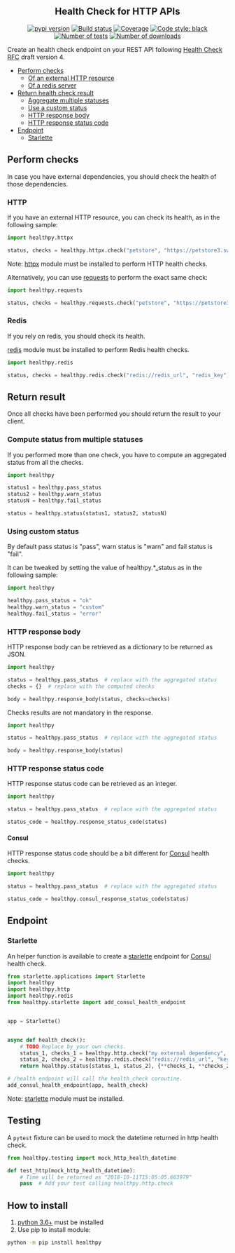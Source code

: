 <h2 align="center">Health Check for HTTP APIs</h2>

<p align="center">
<a href="https://pypi.org/project/healthpy/"><img alt="pypi version" src="https://img.shields.io/pypi/v/healthpy"></a>
<a href="https://travis-ci.com/Colin-b/healthpy"><img alt="Build status" src="https://api.travis-ci.com/Colin-b/healthpy.svg?branch=develop"></a>
<a href="https://travis-ci.com/Colin-b/healthpy"><img alt="Coverage" src="https://img.shields.io/badge/coverage-100%25-brightgreen"></a>
<a href="https://github.com/psf/black"><img alt="Code style: black" src="https://img.shields.io/badge/code%20style-black-000000.svg"></a>
<a href="https://travis-ci.com/Colin-b/healthpy"><img alt="Number of tests" src="https://img.shields.io/badge/tests-128 passed-blue"></a>
<a href="https://pypi.org/project/healthpy/"><img alt="Number of downloads" src="https://img.shields.io/pypi/dm/healthpy"></a>
</p>

Create an health check endpoint on your REST API following [Health Check RFC](https://inadarei.github.io/rfc-healthcheck/) draft version 4.

- [Perform checks](#perform-checks)
  - [Of an external HTTP resource](#http)
  - [Of a redis server](#redis)
- [Return health check result](#return-result)
  - [Aggregate multiple statuses](#compute-status-from-multiple-statuses)
  - [Use a custom status](#using-custom-status)
  - [HTTP response body](#http-response-body)
  - [HTTP response status code](#http-response-status-code)
- [Endpoint](#endpoint)
  - [Starlette](#starlette)

## Perform checks

In case you have external dependencies, you should check the health of those dependencies.

### HTTP

If you have an external HTTP resource, you can check its health, as in the following sample:

```python
import healthpy.httpx

status, checks = healthpy.httpx.check("petstore", "https://petstore3.swagger.io/api/v3/openapi.json")
```

Note: [httpx](https://pypi.python.org/pypi/httpx) module must be installed to perform HTTP health checks.

Alternatively, you can use [requests](https://pypi.python.org/pypi/requests) to perform the exact same check:

```python
import healthpy.requests

status, checks = healthpy.requests.check("petstore", "https://petstore3.swagger.io/api/v3/openapi.json")
```

### Redis

If you rely on redis, you should check its health.

[redis](https://pypi.python.org/pypi/redis) module must be installed to perform Redis health checks.

```python
import healthpy.redis

status, checks = healthpy.redis.check("redis://redis_url", "redis_key")
```

## Return result

Once all checks have been performed you should return the result to your client.

### Compute status from multiple statuses

If you performed more than one check, you have to compute an aggregated status from all the checks.

```python
import healthpy

status1 = healthpy.pass_status 
status2 = healthpy.warn_status
statusN = healthpy.fail_status

status = healthpy.status(status1, status2, statusN)
```

### Using custom status

By default pass status is "pass", warn status is "warn" and fail status is "fail".

It can be tweaked by setting the value of healthpy.*_status as in the following sample:

```python
import healthpy

healthpy.pass_status = "ok"
healthpy.warn_status = "custom"
healthpy.fail_status = "error"
```

### HTTP response body

HTTP response body can be retrieved as a dictionary to be returned as JSON.

```python
import healthpy

status = healthpy.pass_status  # replace with the aggregated status
checks = {}  # replace with the computed checks

body = healthpy.response_body(status, checks=checks)
```

Checks results are not mandatory in the response.

```python
import healthpy

status = healthpy.pass_status  # replace with the aggregated status

body = healthpy.response_body(status)
```

### HTTP response status code

HTTP response status code can be retrieved as an integer.

```python
import healthpy

status = healthpy.pass_status  # replace with the aggregated status

status_code = healthpy.response_status_code(status)
```

#### Consul

HTTP response status code should be a bit different for [Consul](https://www.consul.io/docs/agent/checks.html) health checks.

```python
import healthpy

status = healthpy.pass_status  # replace with the aggregated status

status_code = healthpy.consul_response_status_code(status)
```

## Endpoint

### Starlette

An helper function is available to create a [starlette](https://www.starlette.io) endpoint for [Consul](https://www.consul.io/docs/agent/checks.html) health check.

```python
from starlette.applications import Starlette
import healthpy
import healthpy.http
import healthpy.redis
from healthpy.starlette import add_consul_health_endpoint


app = Starlette()


async def health_check():
    # TODO Replace by your own checks.
    status_1, checks_1 = healthpy.http.check("my external dependency", "http://url_to_check")
    status_2, checks_2 = healthpy.redis.check("redis://redis_url", "key_to_check")
    return healthpy.status(status_1, status_2), {**checks_1, **checks_2}

# /health endpoint will call the health_check coroutine.
add_consul_health_endpoint(app, health_check)
```

Note: [starlette](https://pypi.python.org/pypi/starlette) module must be installed.

## Testing

A `pytest` fixture can be used to mock the datetime returned in http health check.

```python
from healthpy.testing import mock_http_health_datetime

def test_http(mock_http_health_datetime):
    # Time will be returned as "2018-10-11T15:05:05.663979"
    pass  # Add your test calling healthpy.http.check
```

## How to install
1. [python 3.6+](https://www.python.org/downloads/) must be installed
2. Use pip to install module:
```sh
python -m pip install healthpy
```
